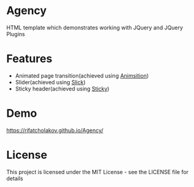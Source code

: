 # Agency
HTML template which demonstrates working with JQuery and JQuery Plugins

# Features
* Animated page transition(achieved using [Animsition](http://git.blivesta.com/animsition/))
* Slider(achieved using [Slick](http://kenwheeler.github.io/slick/))
* Sticky header(achieved using [Sticky](http://stickyjs.com/))

# Demo
https://rifatcholakov.github.io/Agency/

# License
This project is licensed under the MIT License - see the LICENSE file for details
